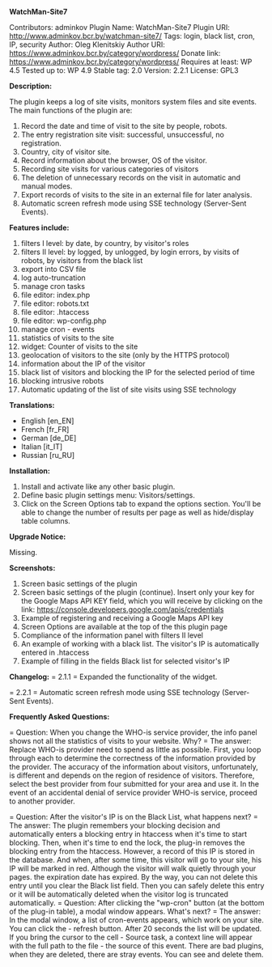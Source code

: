 **WatchMan-Site7**

Contributors: adminkov
Plugin Name: WatchMan-Site7
Plugin URI: http://www.adminkov.bcr.by/watchman-site7/
Tags: login, black list, cron, IP, security
Author: Oleg Klenitskiy
Author URI: 	https://www.adminkov.bcr.by/category/wordpress/
Donate link: https://www.adminkov.bcr.by/category/wordpress/
Requires at least: WP 4.5
Tested up to: WP 4.9
Stable tag: 2.0
Version: 2.2.1
License: GPL3

**Description:**

The plugin keeps a log of site visits, monitors system files and site events. The main functions of the plugin are: 
1. Record the date and time of visit to the site by people, robots. 
2. The entry registration site visit: successful, unsuccessful, no registration. 
3. Country, city  of visitor site. 
4. Record information about the browser, OS of the visitor. 
5. Recording site visits for various categories of visitors 
6. The deletion of unnecessary records on the visit in automatic and manual modes. 
7. Export records of visits to the site in an external file for later analysis.
8. Automatic screen refresh mode using SSE technology (Server-Sent Events).

**Features include:**

1. filters I level: by date, by country, by visitor's roles
2. filters II level: by logged, by unlogged, by login errors, by visits of robots, by visitors from the black list
3. export into CSV file
4. log auto-truncation
5. manage cron tasks
6. file editor: index.php
7. file editor: robots.txt
8. file editor: .htaccess
9. file editor: wp-config.php
10. manage cron - events
11. statistics of visits to the site
12. widget: Counter of visits to the site
13. geolocation of visitors to the site (only by the HTTPS protocol)
14. information about the IP of the visitor
15. black list of visitors and blocking the IP for the selected period of time
16. blocking intrusive robots
17. Automatic updating of the list of site visits using SSE technology

**Translations:**

- English [en_EN]
- French  [fr_FR]
- German  [de_DE]
- Italian [it_IT]
- Russian [ru_RU]

**Installation:**

1. Install and activate like any other basic plugin.
2. Define basic plugin settings menu: Visitors/settings. 
3. Click on the Screen Options tab to expand the options section. You'll be able to change the number of results per page as well as hide/display table columns.

**Upgrade Notice:**

Missing.

**Screenshots:**

1. Screen basic settings of the plugin
2. Screen basic settings of the plugin (continue). Insert only your key for the Google Maps API KEY field, which you will receive by clicking on the link: https://console.developers.google.com/apis/credentials
3. Example of registering and receiving a Google Maps API key
4. Screen Options are available at the top of the this plugin page
5. Compliance of the information panel with filters II level
6. An example of working with a black list. The visitor's IP is automatically entered in .htaccess
7. Example of filling in the fields Black list for selected visitor's IP

**Changelog:**
= 2.1.1 =
Expanded the functionality of the widget.

= 2.2.1 =
Automatic screen refresh mode using SSE technology (Server-Sent Events).

**Frequently Asked Questions:**

= Question: When you change the WHO-is service provider, the info panel shows not all the statistics of visits to your website. Why? =
The answer: Replace WHO-is provider need to spend as little as possible. First, you loop through each to determine the correctness of the information provided by the provider. The accuracy of the information about visitors, unfortunately, is different and depends on the region of residence of visitors. Therefore, select the best provider from four submitted for your area and use it. In the event of an accidental denial of service provider WHO-is service, proceed to another provider.

= Question: After the visitor's IP is on the Black List, what happens next? =
The answer: The plugin remembers your blocking decision and automatically enters a blocking entry in htaccess when it's time to start blocking. Then, when it's time to end the lock, the plug-in removes the blocking entry from the htaccess. However, a record of this IP is stored in the database. And when, after some time, this visitor will go to your site, his IP will be marked in red. Although the visitor will walk quietly through your pages. the expiration date has expired. By the way, you can not delete this entry until you clear the Black list field. Then you can safely delete this entry or it will be automatically deleted when the visitor log is truncated automatically.
= Question: After clicking the "wp-cron" button (at the bottom of the plug-in table), a modal window appears. What's next? =
The answer: In the modal window, a list of cron-events appears, which work on your site. You can click the - refresh button. After 20 seconds the list will be updated. If you bring the cursor to the cell - Source task, a context line will appear with the full path to the file - the source of this event. There are bad plugins, when they are deleted, there are stray events. You can see and delete them.
